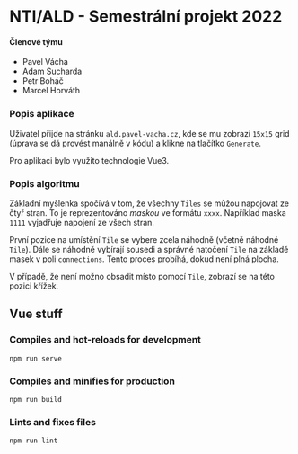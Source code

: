 # NTI/ALD - Semestrální projekt 2022

#### Členové týmu
*   Pavel Vácha
*   Adam Sucharda
*   Petr Boháč
*   Marcel Horváth

### Popis aplikace
Uživatel přijde na stránku `ald.pavel-vacha.cz`, kde se mu zobrazí `15x15` grid (úprava se dá provést manálně v kódu) a klikne na tlačítko `Generate`.

Pro aplikaci bylo využito technologie Vue3.
### Popis algoritmu

Základní myšlenka spočívá v tom, že všechny `Tiles` se můžou napojovat ze čtyř stran. To je reprezentováno _maskou_ ve formátu `xxxx`. Například maska `1111` vyjadřuje napojení ze všech stran.

První pozice na umístění `Tile` se vybere zcela náhodně (včetně náhodné `Tile`). Dále se náhodně vybírají sousedi a správné natočení `Tile` na základě masek v poli `connections`. Tento proces probíhá, dokud není plná plocha.

V případě, že není možno obsadit místo pomocí `Tile`, zobrazí se na této pozici křížek. 


## Vue stuff


### Compiles and hot-reloads for development
```
npm run serve
```

### Compiles and minifies for production
```
npm run build
```

### Lints and fixes files
```
npm run lint
```


